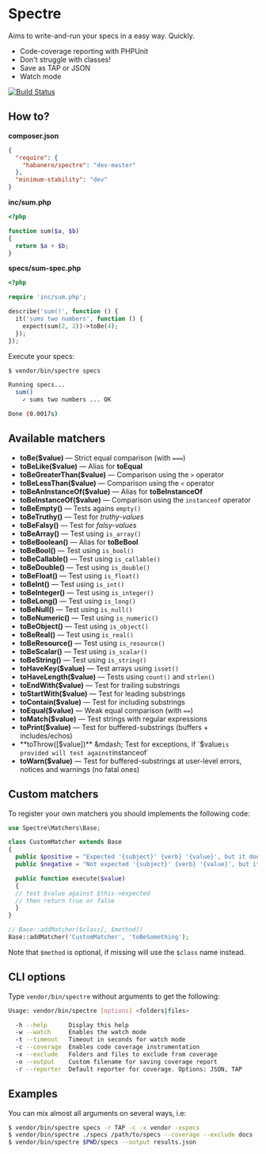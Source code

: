 Spectre
=======
Aims to write-and-run your specs in a easy way. Quickly.

  - Code-coverage reporting with PHPUnit
  - Don't struggle with classes!
  - Save as TAP or JSON
  - Watch mode

[![Build Status](https://travis-ci.org/pateketrueke/spectre.png)](https://travis-ci.org/pateketrueke/spectre)

## How to?

**composer.json**

```json
{
  "require": {
    "habanero/spectre": "dev-master"
  },
  "minimum-stability": "dev"
}
```

**inc/sum.php**

```php
<?php

function sum($a, $b)
{
  return $a + $b;
}
```

**specs/sum-spec.php**

```php
<?php

require 'inc/sum.php';

describe('sum()', function () {
  it('sums two numbers', function () {
    expect(sum(2, 2))->toBe(4);
  });
});
```

Execute your specs:

```bash
$ vendor/bin/spectre specs

Running specs...
  sum()
    ✓ sums two numbers ... OK

Done (0.0017s)
```

## Available matchers

- **toBe($value)** &mdash; Strict equal comparison (with `===`)
- **toBeLike($value)** &mdash; Alias for **toEqual**
- **toBeGreaterThan($value)** &mdash; Comparison using the `>` operator
- **toBeLessThan($value)** &mdash; Comparison using the `<` operator
- **toBeAnInstanceOf($value)** &mdash; Alias for **toBeInstanceOf**
- **toBeInstanceOf($value)** &mdash; Comparison using the `instanceof` operator
- **toBeEmpty()** &mdash; Tests agains `empty()`
- **toBeTruthy()** &mdash; Test for _truthy-values_
- **toBeFalsy()** &mdash; Test for _falsy-values_
- **toBeArray()** &mdash; Test using `is_array()`
- **toBeBoolean()** &mdash; Alias for **toBeBool**
- **toBeBool()** &mdash; Test using `is_bool()`
- **toBeCallable()** &mdash; Test using `is_callable()`
- **toBeDouble()** &mdash; Test using `is_double()`
- **toBeFloat()** &mdash; Test using `is_float()`
- **toBeInt()** &mdash; Test using `is_int()`
- **toBeInteger()** &mdash; Test using `is_integer()`
- **toBeLong()** &mdash; Test using `is_long()`
- **toBeNull()** &mdash; Test using `is_null()`
- **toBeNumeric()** &mdash; Test using `is_numeric()`
- **toBeObject()** &mdash; Test using `is_object()`
- **toBeReal()** &mdash; Test using `is_real()`
- **toBeResource()** &mdash; Test using `is_resource()`
- **toBeScalar()** &mdash; Test using `is_scalar()`
- **toBeString()** &mdash; Test using `is_string()`
- **toHaveKey($value)** &mdash; Test arrays using `isset()`
- **toHaveLength($value)** &mdash; Tests using `count()` and `strlen()`
- **toEndWith($value)** &mdash; Test for trailing substrings
- **toStartWith($value)** &mdash; Test for leading substrings
- **toContain($value)** &mdash; Test for including substrings
- **toEqual($value)** &mdash; Weak equal comparison (with `==`)
- **toMatch($value)** &mdash; Test strings with regular expressions
- **toPrint($value)** &mdash; Test for buffered-substrings (buffers + includes/echos)
- **toThrow([$value])** &mdash; Test for exceptions, if `$value` is provided will test against `instanceof`
- **toWarn($value)** &mdash; Test for buffered-substrings at user-level errors, notices and warnings (no fatal ones)

## Custom matchers

To register your own matchers you should implements the following code:

```php
use Spectre\Matchers\Base;

class CustomMatcher extends Base
{
  public $positive = "Expected '{subject}' {verb} '{value}', but it does not";
  public $negative = "Not expected '{subject}' {verb} '{value}', but it does";

  public function execute($value)
  {
  // test $value against $this->expected
  // then return true or false
  }
}

// Base::addMatcher($class[, $method])
Base::addMatcher('CustomMatcher', 'toBeSomething');
```

Note that `$method` is optional, if missing will use the `$class` name instead.

## CLI options

Type `vendor/bin/spectre` without arguments to get the following:

```bash
Usage: vendor/bin/spectre [options] <folders|files>

  -h --help      Display this help
  -w --watch     Enables the watch mode
  -t --timeout   Timeout in seconds for watch mode
  -c --coverage  Enables code coverage instrumentation
  -x --exclude   Folders and files to exclude from coverage
  -o --output    Custom filename for saving coverage report
  -r --reporter  Default reporter for coverage. Options: JSON, TAP
```

## Examples

You can mix almost all arguments on several ways, i.e:

```bash
$ vendor/bin/spectre specs -r TAP -c -x vendor -xspecs
$ vendor/bin/spectre ./specs /path/to/specs --coverage --exclude docs
$ vendor/bin/spectre $PWD/specs --output results.json
```
